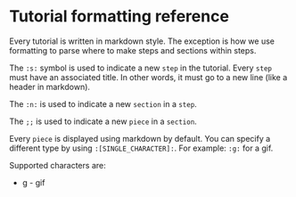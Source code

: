 # Tutorial formatting reference

Every tutorial is written in markdown style. The exception is how we use formatting to parse
where to make steps and sections within steps.

The `:s:` symbol is used to indicate a new `step` in the tutorial. Every `step` must have an associated title. In other words, it must go to a new line (like a header in markdown).

The `:n:` is used to indicate a new `section` in a `step`.

The `;;` is used to indicate a new `piece` in a `section`.

Every `piece` is displayed using markdown by default. You can specify a different type by using `:[SINGLE_CHARACTER]:`. For example: `:g:` for a gif.

Supported characters are:
- g - gif

